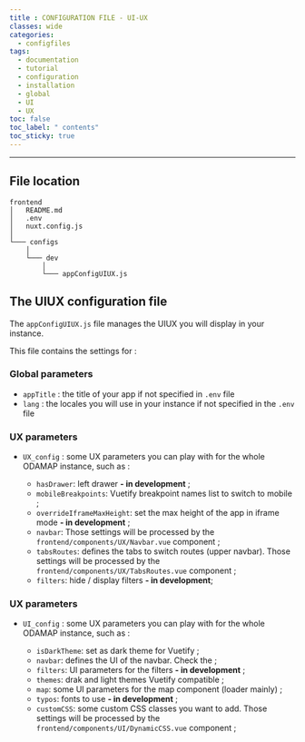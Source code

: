 ```yaml
---
title : CONFIGURATION FILE - UI-UX
classes: wide
categories:
  - configfiles
tags:
  - documentation
  - tutorial
  - configuration
  - installation
  - global
  - UI
  - UX
toc: false
toc_label: " contents"
toc_sticky: true
---
```


--------

## File location

```shell
frontend
│   README.md
│   .env
│   nuxt.config.js
│
└─── configs
    │
    └─── dev
        │
        └─── appConfigUIUX.js

```

## The UIUX configuration file

The `appConfigUIUX.js` file manages the UIUX you will display in your instance.

This file contains the settings for :

### Global parameters

- `appTitle` : the title of your app if not specified in `.env` file
- `lang` : the locales you will use in your instance if not specified in the `.env` file

### UX parameters

- `UX_config` : some UX parameters you can play with for the whole ODAMAP instance, such as :

  - `hasDrawer`: left drawer **- in development** ;
  - `mobileBreakpoints`: Vuetify breakpoint names list to switch to mobile ;
  - `overrideIframeMaxHeight`: set the max height of the app in iframe mode **- in development** ;
  - `navbar`: Those settings will be processed by the `frontend/components/UX/Navbar.vue` component ;
  - `tabsRoutes`: defines the tabs to switch routes (upper navbar). Those settings will be processed by the `frontend/components/UX/TabsRoutes.vue` component ;
  - `filters`: hide / display filters **- in development**;

### UX parameters

- `UI_config` : some UX parameters you can play with for the whole ODAMAP instance, such as :

  - `isDarkTheme`: set as dark theme for Vuetify ; 
  - `navbar`: defines the UI of the navbar. Check the  ; 
  - `filters`: UI parameters for the filters **- in development** ; 
  - `themes`: drak and light themes Vuetify compatible ; 
  - `map`: some UI parameters for the map component (loader mainly) ; 
  - `typos`: fonts to use **- in development** ; 
  - `customCSS`: some custom CSS classes you want to add. Those settings will be processed by the `frontend/components/UI/DynamicCSS.vue` component ;

